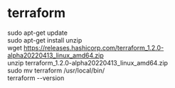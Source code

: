 # terraform

sudo apt-get update<br />
sudo apt-get install unzip<br />
wget https://releases.hashicorp.com/terraform_1.2.0-alpha20220413_linux_amd64.zip<br />
unzip terraform_1.2.0-alpha20220413_linux_amd64.zip<br />
sudo mv terraform /usr/local/bin/<br />
terraform --version<br />
